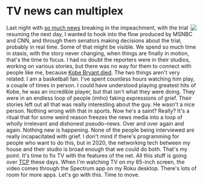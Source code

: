 # TV news can multiplex
<img src="http://scripting.com/images/2019/03/31/rokuRemote.png" border="0" align="right">Last night with <a href="https://www.memeorandum.com/200126/p59#a200126p59">so much news</a> breaking in the impeachment, with the trial resuming the next day, I wanted to hook into the flow produced by MSNBC and CNN, and through them senators making decisions about the trial, probably in real time. Some of that might be visible. We spend so much time in stasis, with the story never changing, when things are finally in motion, that's the time to focus. I had no doubt the reporters were in their studios, working on various stories, but there was no way for them to connect with people like me, because <a href="https://en.wikipedia.org/wiki/Death_of_Kobe_Bryant">Kobe Bryant died</a>. The two things aren't very related. I am a basketball fan. I've spent countless hours watching him play, a couple of times in person. I could have understood playing greatest hits of Kobe, he was an incredible player, but that isn't what they were doing. They were in an endless loop of people (imho) faking expressions of grief. Their stories left out all that was really interesting about the guy. He wasn't a nice person. Nothing wrong wtih that in sports. Now he's a saint? Really? It's a ritual that for some weird reason freezes the news media into a loop of wholly irrelevant and dishonest pseudo-news. Over and over again and again. Nothing new is happening. None of the people being interviewed are really incapacitated with grief. I don't mind if there's programming for people who want to do this, but in 2020, the networking tech between my house and their studio is broad enough that we could do both. That's my point. It's time to fix TV with the features of the net. All this stuff is going over <a href="https://en.wikipedia.org/wiki/Transmission_Control_Protocol">TCP</a> these days. When I'm watching TV on my 65-inch screen, the video comes through the Spectrum app on my Roku desktop. There's lots of room for more apps. Let's go with this. Time to move. 

